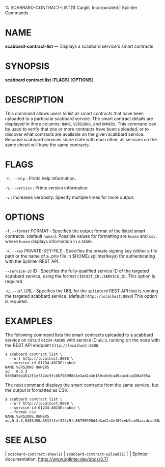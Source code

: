 % SCABBARD-CONTRACT-LIST(1) Cargill, Incorporated | Splinter Commands
<!--
  Copyright 2018-2022 Cargill Incorporated
  Licensed under Creative Commons Attribution 4.0 International License
  https://creativecommons.org/licenses/by/4.0/
-->

NAME
====

**scabbard-contract-list** — Displays a scabbard service's smart contracts

SYNOPSIS
========

**scabbard contract list** \[**FLAGS**\] \[**OPTIONS**\]

DESCRIPTION
===========
This command allows users to list all smart contracts that have been uploaded to
a particular scabbard service. The smart contract details are displayed in three
columns: `NAME`, `VERSIONS`, and `OWNERS`. This command can be used to verify
that one or more contracts have been uploaded, or to discover what contracts are
available on the given scabbard service. Because scabbard services share state
with each other, all services on the same circuit will have the same contracts.

FLAGS
=====
`-h`, `--help`
: Prints help information.

`-V`, `--version`
: Prints version information

`-v`
: Increases verbosity. Specify multiple times for more output.

OPTIONS
=======
`-f`, `--format` FORMAT
: Specifies the output format of the listed smart contracts. (default `human`).
  Possible values for formatting are `human` and `csv`, where `human` displays
  information in a table.

`-k`, `--key` PRIVATE-KEY-FILE
: Specifies the private signing key (either a file path or the name of a
  .priv file in $HOME/.splinter/keys) for authenticating with the Splinter REST
  API.

`--service-id` ID
: Specifies the fully-qualified service ID of the targeted scabbard service,
  using the format `CIRCUIT_ID::SERVICE_ID`. This option is required.

`-U`, `--url` URL
: Specifies the URL for the `splinterd` REST API that is running the targeted
  scabbard service. (default `http://localhost:8080`) This option is required.

EXAMPLES
========
The following command lists the smart contracts uploaded to a scabbard service
on circuit `01234-ABCDE` with service ID `abcd`, running on the node with the
REST API endpoint `http://localhost:8088`.

```
$ scabbard contract list \
  --url http://localhost:8088 \
  --service-id 01234-ABCDE::abcd
NAME VERSIONS OWNERS
xo   0.3.3    0385d50a3512f1ef324c9fc86798998d4e3ad2a4e189ceb9ca49aacdcad30a595a
```

The next command displays the smart contracts from the same service, but
the output is formatted as CSV.

```
$ scabbard contract list \
  --url http://localhost:8088 \
  --service-id 01234-ABCDE::abcd \
  --format csv
NAME,VERSIONS,OWNERS
xo,0.3.3,0385d50a3512f1ef324c9fc86798998d4e3ad2a4e189ceb9ca49aacdcad30a595a
```

SEE ALSO
========
| `scabbard-contract-show(1)`
| `scabbard-contract-upload(1)`
|
| Splinter documentation: https://www.splinter.dev/docs/0.7/

